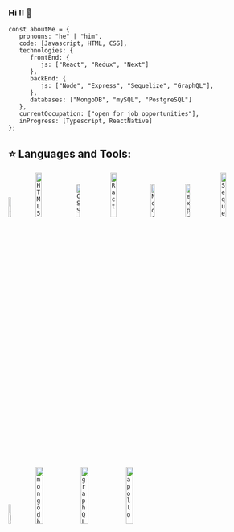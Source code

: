 ### Hi !! 👋

```
const aboutMe = {
   pronouns: "he" | "him",
   code: [Javascript, HTML, CSS],
   technologies: {
      frontEnd: {
         js: ["React", "Redux", "Next"]        
      },
      backEnd: {
         js: ["Node", "Express", "Sequelize", "GraphQL"],
      },
      databases: ["MongoDB", "mySQL", "PostgreSQL"]
   },
   currentOccupation: ["open for job opportunities"],
   inProgress: [Typescript, ReactNative]
};
```
## :star: Languages and Tools:
<p>
  <code><img width="10%" src="https://www.vectorlogo.zone/logos/javascript/javascript-vertical.svg" alt="Javascript"></code>
  <code><img width="15%" src="https://www.vectorlogo.zone/logos/w3_html5/w3_html5-ar21.svg" alt="HTML5"></code>
  <code><img width="13%" src="https://www.vectorlogo.zone/logos/w3_css/w3_css-ar21.svg" alt="CSS"></code>
  <code><img width="15%" src="https://www.vectorlogo.zone/logos/reactjs/reactjs-ar21.svg" alt="Ract"></code>
  <code><img width="13%" src="https://www.vectorlogo.zone/logos/nodejs/nodejs-ar21.svg" alt="Node"></code>
  <code><img width="13%" src="https://www.vectorlogo.zone/logos/expressjs/expressjs-ar21.svg" alt="express"></code>
  <code><img width="15%" src="https://www.vectorlogo.zone/logos/sequelizejs/sequelizejs-ar21.svg" alt="Sequelize"></code>
  <code><img width="10%" src="https://www.vectorlogo.zone/logos/postgresql/postgresql-vertical.svg" alt="postgreSQL"></code>
  <code><img width="17%" src="https://www.vectorlogo.zone/logos/mongodb/mongodb-ar21.svg" alt="mongodb"></code>
   <code><img width="17%" src="https://www.vectorlogo.zone/logos/graphql/graphql-ar21.svg" alt="graphQL"></code>
   <code><img width="17%" src="https://www.vectorlogo.zone/logos/apollographql/apollographql-ar21.svg" alt="apollo"></code>
  
  
</p>
